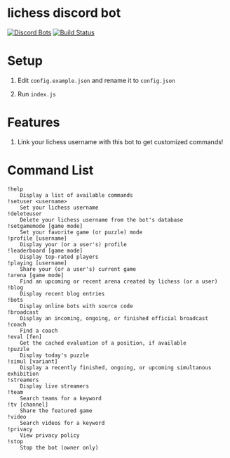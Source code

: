 # lichess discord bot
[![Discord Bots](https://discordbots.org/api/widget/status/842330057841049600.svg)](https://discordbots.org/bot/842330057841049600)
[![Build Status](https://github.com/ddugovic/lishogi-discord/workflows/Node.js%20CI/badge.svg)](https://github.com/ddugovic/lishogi-discord/actions?query=workflow%3A%22Node.js+CI%22)

# Setup

1. Edit `config.example.json` and rename it to `config.json`

2. Run `index.js`

# Features

1. Link your lichess username with this bot to get customized commands!

# Command List
```
!help
    Display a list of available commands
!setuser <username>
    Set your lichess username
!deleteuser
    Delete your lichess username from the bot's database
!setgamemode [game mode]
    Set your favorite game (or puzzle) mode
!profile [username]
    Display your (or a user's) profile
!leaderboard [game mode]
    Display top-rated players
!playing [username]
    Share your (or a user's) current game
!arena [game mode]
    Find an upcoming or recent arena created by lichess (or a user)
!blog
    Display recent blog entries
!bots
    Display online bots with source code
!broadcast
    Display an incoming, ongoing, or finished official broadcast
!coach
    Find a coach
!eval [fen]
    Get the cached evaluation of a position, if available
!puzzle
    Display today's puzzle
!simul [variant]
    Display a recently finished, ongoing, or upcoming simultanous exhibition
!streamers
    Display live streamers
!team
    Search teams for a keyword
!tv [channel]
    Share the featured game
!video
    Search videos for a keyword
!privacy
    View privacy policy
!stop
    Stop the bot (owner only)
```
